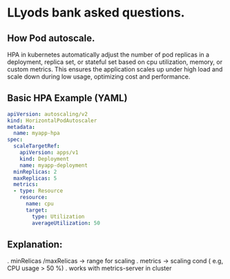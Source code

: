# LLyods bank asked questions.

##  How Pod autoscale.

HPA in kubernetes automatically adjust the number of pod replicas in a deployment, replica set, or stateful set based on cpu utilization, memory, or custom metrics.
This ensures the application scales up under high load and scale down during low usage, optimizing cost and performance.

## Basic HPA Example (YAML)
```yml
apiVersion: autoscaling/v2
kind: HorizontalPodAutoscaler
metadata:
  name: myapp-hpa
spec:
  scaleTargetRef:
    apiVersion: apps/v1
    kind: Deployment
    name: myapp-deployment
  minReplicas: 2
  maxReplicas: 5
  metrics:
  - type: Resource
    resource:
      name: cpu
      target:
        type: Utilization
        averageUtilization: 50
```

## Explanation:
. minRelicas /maxRelicas -> range for scaling
. metrics -> scaling cond ( e.g, CPU usage > 50 %)
. works with metrics-server in cluster

